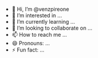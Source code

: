 - 👋 Hi, I’m @venzpireone
- 👀 I’m interested in ...
- 🌱 I’m currently learning ...
- 💞️ I’m looking to collaborate on ...
- 📫 How to reach me ...
- 😄 Pronouns: ...
- ⚡ Fun fact: ...

<!---
venzpireone/venzpireone is a ✨ special ✨ repository because its `README.md` (this file) appears on your GitHub profile.
You can click the Preview link to take a look at your changes.
--->
